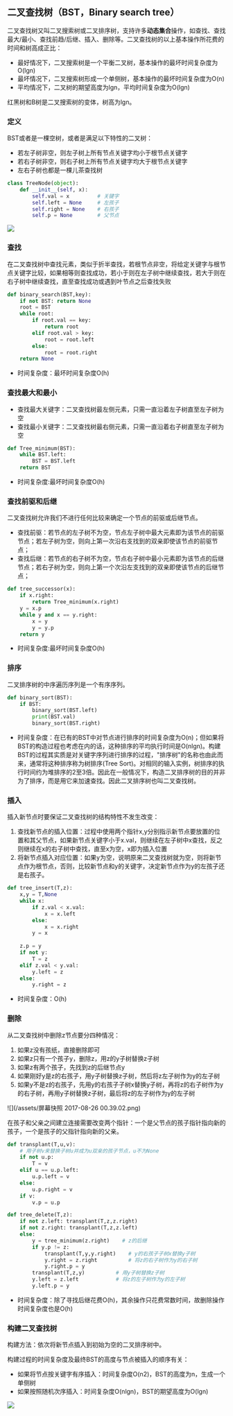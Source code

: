 ## 二叉查找树（BST，Binary search tree）
二叉查找树又叫二叉搜索树或二叉排序树，支持许多**动态集合**操作，如查找、查找最大/最小、查找前趋/后继、插入、删除等。二叉查找树的以上基本操作所花费的时间和树高成正比：
- 最好情况下，二叉搜索树是一个平衡二叉树，基本操作的最坏时间复杂度为O(lgn)
- 最坏情况下，二叉搜索树形成一个单侧树，基本操作的最坏时间复杂度为O(n)
- 平均情况下，二叉树的期望高度为lgn，平均时间复杂度为O(lgn)

红黑树和B树是二叉搜索树的变体，树高为lgn。

### 定义
BST或者是一棵空树，或者是满足以下特性的二叉树：
- 若左子树非空，则左子树上所有节点关键字均小于根节点关键字
- 若右子树非空，则右子树上所有节点关键字均大于根节点关键字
- 左右子树也都是一棵儿茶查找树

```python
class TreeNode(object):
    def __init__(self, x):
        self.val = x         # 关键字
        self.left = None     # 左孩子
        self.right = None    # 右孩子
        self.p = None        # 父节点
```

![](http://farm9.staticflickr.com/8191/8081902152_cf74274d43.jpg)

### 查找
在二叉查找树中查找元素，类似于折半查找，若根节点非空，将给定关键字与根节点关键字比较，如果相等则查找成功，若小于则在左子树中继续查找，若大于则在右子树中继续查找，直至查找成功或遇到叶节点之后查找失败

```python
def binary_search(BST,key):
    if not BST: return None
    root = BST
    while root:
        if root.val == key:
            return root
        elif root.val > key:
            root = root.left
        else:
            root = root.right
    return None
```
- 时间复杂度：最坏时间复杂度O(h)

### 查找最大和最小
- 查找最大关键字：二叉查找树最左侧元素，只需一直沿着左子树直至左子树为空
- 查找最小关键字：二叉查找树最右侧元素，只需一直沿着右子树直至左子树为空

```python
def Tree_minimum(BST):
    while BST.left:
        BST = BST.left
    return BST
```
- 时间复杂度:最坏时间复杂度O(h)

### 查找前驱和后继
二叉查找树允许我们不进行任何比较来确定一个节点的前驱或后继节点。

- 查找前驱：若节点的左子树不为空，节点左子树中最大元素即为该节点的前驱节点；若左子树为空，则向上第一次沿右支找到的双亲即使该节点的前驱节点；
- 查找后继：若节点的右子树不为空，节点右子树中最小元素即为该节点的后继节点；若右子树为空，则向上第一个次沿左支找到的双亲即使该节点的后继节点；

```python
def tree_successor(x):
    if x.right:
        return Tree_minimum(x.right)
    y = x.p
    while y and x == y.right:
        x = y
        y = y.p
    return y
```
- 时间复杂度:最坏时间复杂度O(h)

### 排序
二叉排序树的中序遍历序列是一个有序序列。

```python
def binary_sort(BST):
    if BST:
        binary_sort(BST.left)
        print(BST.val)
        binary_sort(BST.right)        
```

- 时间复杂度：在已有的BST中对节点进行排序的时间复杂度为O(n)；但如果将BST的构造过程也考虑在内的话，这种排序的平均执行时间是O(nlgn)。构建BST的过程其实质是对关键字序列进行排序的过程，"排序树"的名称也由此而来，通常将这种排序称为树排序(Tree Sort)。对相同的输入实例，树排序的执行时间约为堆排序的2至3倍。因此在一般情况下，构造二叉排序树的目的并非为了排序，而是用它来加速查找。因此二叉排序树也叫二叉查找树。

### 插入
插入新节点时要保证二叉查找树的结构特性不发生改变：

1. 查找新节点的插入位置：过程中使用两个指针x,y分别指示新节点要放置的位置和其父节点，如果新节点关键字小于x.val，则继续在左子树中x查找，反之则继续在x的右子树中查找，直至x为空，x即为插入位置
2. 将新节点插入对应位置：如果y为空，说明原来二叉查找树就为空，则将新节点作为根节点，否则，比较新节点和y的关键字，决定新节点作为y的左孩子还是右孩子。

```python
def tree_insert(T,z):
    x,y = T,None
    while x:
        if z.val < x.val:
            x = x.left
        else:
            x = x.right
        y = x
    
    z.p = y
    if not y:
        T = z
    elif z.val < y.val:
        y.left = z
    else:
        y.right = z
```

- 时间复杂度：O(h)

### 删除
从二叉查找树中删除z节点要分四种情况：

1. 如果z没有孩纸，直接删除即可
2. 如果z只有一个孩子y，删除z，用z的y子树替换z子树
3. 如果z有两个孩子，先找到z的后继节点y
  1. 如果刚好y是z的右孩子，用y子树替换z子树，然后将z左子树作为y的左子树
  2. 如果y不是z的右孩子，先用y的右孩子子树x替换y子树，再将z的右子树作为y的右子树，再用y子树替换z子树，最后将z的左子树作为y的左子树

![](/assets/屏幕快照 2017-08-26 00.39.02.png)


在孩子和父亲之间建立连接需要改变两个指针：一个是父节点的孩子指针指向新的孩子，一个是孩子的父指针指向新的父亲。

```python
def transplant(T,u,v):
    # 用子树v来替换子树u并成为u双亲的孩子节点，u不为None
    if not u.p:
        T = v
    elif u == u.p.left:
        u.p.left = v
    else:
        u.p.right = v
    if v:
        v.p = u.p

def tree_delete(T,z):
    if not z.left: transplant(T,z,z.right)
    if not z.right: transplant(T,z,z.left)
    else:
        y = tree_minimum(z.right)    # z的后继
        if y.p != z:
            transplant(T,y,y.right)    # y的右孩子子树x替换y子树
            y.right = z.right          # 将z的右子树作为y的右子树
            y.right.p = y
        transplant(T,z,y)          # 用y子树替换z子树
        y.left = z.left            # 将z的左子树作为y的左子树
        y.left.p = y

```
- 时间复杂度：除了寻找后继花费O(h)，其余操作只花费常数时间，故删除操作时间复杂度也是O(h)

### 构建二叉查找树
构建方法：依次将新节点插入到初始为空的二叉排序树中。

构建过程的时间复杂度及最终BST的高度与节点被插入的顺序有关：

- 如果将节点按关键字有序插入：时间复杂度O(n2)，BST的高度为n，生成一个单侧树
- 如果按照随机次序插入：时间复杂度O(nlgn)，BST的期望高度为O(lgn)

![](http://img.blog.csdn.net/20160926115241023?watermark/2/text/aHR0cDovL2Jsb2cuY3Nkbi5uZXQv/font/5a6L5L2T/fontsize/400/fill/I0JBQkFCMA==/dissolve/70/gravity/Center)












